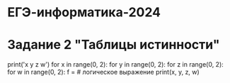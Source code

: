 # ЕГЭ-информатика-2024
# Задание 2 "Таблицы истинности"
print('x y z w')
for x in range(0, 2):
    for y in range(0, 2):
        for z in range(0, 2):
            for w in range(0, 2):
            f = # логическое выражение
            print(x, y, z, w)
